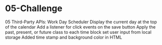 # 05-Challenge
05 Third-Party APIs: Work Day Scheduler
Display the current day at the top of the calendar
Add a listener for click events on the save button
Apply the past, present, or future class to each time block
set user input from local storage
Added time stamp and background color in HTML 
